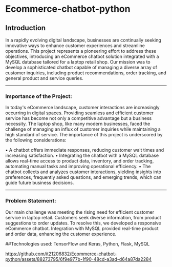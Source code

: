 # Ecommerce-chatbot-python
<h2>Introduction</h2>
<p>
In a rapidly evolving digital landscape, businesses are continually seeking innovative ways to 
enhance customer experiences and streamline operations. This project represents a pioneering 
effort to address these objectives, introducing an eCommerce chatbot solution integrated with 
a MySQL database tailored for a laptop retail shop. Our mission was to develop a sophisticated 
chatbot capable of managing a diverse array of customer inquiries, including product 
recommendations, order tracking, and general product and service queries.
</p>

---

<p>
<h3> 
Importance of the Project:
</h3> 
In today's eCommerce landscape, customer interactions are increasingly occurring in digital 
spaces. Providing seamless and efficient customer service has become not only a competitive 
advantage but a business necessity. The laptop shop, like many modern businesses, faced the 
challenge of managing an influx of customer inquiries while maintaining a high standard of 
service. The importance of this project is underscored by the following considerations:
</p>

• A chatbot offers immediate responses, reducing customer wait times and increasing 
satisfaction.
• Integrating the chatbot with a MySQL database allows real-time access to product data, 
inventory, and order tracking, automating manual tasks and improving operational 
efficiency.
• The chatbot collects and analyzes customer interactions, yielding insights into 
preferences, frequently asked questions, and emerging trends, which can guide future 
business decisions.

---
<p>
<h3> 
Problem Statement:
</h3> 
Our main challenge was meeting the rising need for efficient customer service in laptop retail. 
Customers seek diverse information, from product suggestions to order updates. To resolve this, 
we developed a responsive eCommerce chatbot. Integration with MySQL provided real-time 
product and order data, enhancing the customer experience.

</p>

##Technologies used: TensorFlow and Keras, Python, Flask, MySQL


https://github.com/it21206832/Ecommerce-chatbot-python/assets/88273795/6f9e977b-1f90-48cd-a3ad-d64a87da2284



